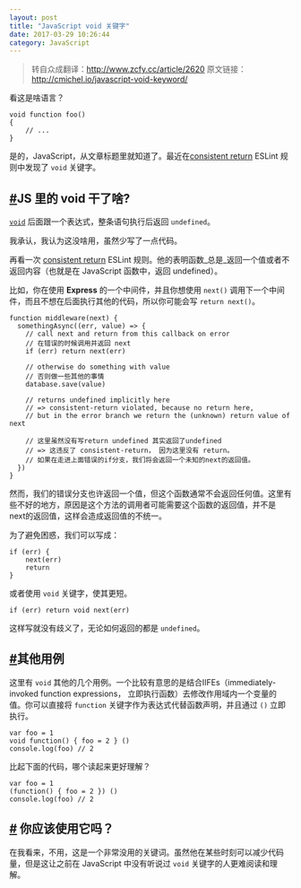 ```yaml
---
layout: post
title: "JavaScript void 关键字"
date: 2017-03-29 10:26:44
category: JavaScript
---
```



<blockquote>
     转自众成翻译：<a href="http://www.zcfy.cc/article/2620">http://www.zcfy.cc/article/2620</a>
     原文链接：<a href="http://cmichel.io/javascript-void-keyword/">http://cmichel.io/javascript-void-keyword/</a>
</blockquote>

看这是啥语言？

```
void function foo()
{
    // ...
}

```

是的，JavaScript，从文章标题里就知道了。最近在[consistent return](http://eslint.org/docs/rules/consistent-return) ESLint 规则中发现了 `void` 关键字。

## [#](#what-does-js-void-do)JS 里的 void 干了啥?

[`void`](https://developer.mozilla.org/en/docs/Web/JavaScript/Reference/Operators/void) 后面跟一个表达式，整条语句执行后返回 `undefined`。

我承认，我认为这没啥用，虽然少写了一点代码。

再看一次 [consistent return](http://eslint.org/docs/rules/consistent-return) ESLint 规则。他的表明函数_总是_返回一个值或者不返回内容（也就是在 JavaScript 函数中，返回 undefined）。

比如，你在使用 **Express** 的一个中间件，并且你想使用 `next()` 调用下一个中间件，而且不想在后面执行其他的代码，所以你可能会写 `return next()`。


```
function middleware(next) {
  somethingAsync((err, value) => {
    // call next and return from this callback on error
    // 在错误的时候调用并返回 next
    if (err) return next(err)

    // otherwise do something with value
    // 否则做一些其他的事情
    database.save(value)

    // returns undefined implicitly here
    // => consistent-return violated, because no return here,
    // but in the error branch we return the (unknown) return value of next

    // 这里虽然没有写return undefined 其实返回了undefined
    // => 这违反了 consistent-return， 因为这里没有 return。
    // 如果在走进上面错误的if分支，我们将会返回一个未知的next的返回值。
  })
}

```


然而，我们的错误分支也许返回一个值，但这个函数通常不会返回任何值。这里有些不好的地方，原因是这个方法的调用者可能需要这个函数的返回值，并不是next的返回值，这样会造成返回值的不统一。

为了避免困惑，我们可以写成：

```
if (err) {
    next(err)
    return
}

```

或者使用 `void` 关键字，使其更短。


```
if (err) return void next(err)

```

这样写就没有歧义了，无论如何返回的都是 `undefined`。


## [#](#other-use-cases)其他用例


这里有 `void` 其他的几个用例。一个比较有意思的是结合IIFEs（immediately-invoked function expressions， 立即执行函数）去修改作用域内一个变量的值。你可以直接将 `function` 关键字作为表达式代替函数声明，并且通过 `()` 立即执行。

```
var foo = 1
void function() { foo = 2 } ()
console.log(foo) // 2

```

比起下面的代码，哪个读起来更好理解？

```
var foo = 1
(function() { foo = 2 }) ()
console.log(foo) // 2

```

## [#](#should-you-use-it) 你应该使用它吗？

在我看来，不用，这是一个非常没用的关键词。虽然他在某些时刻可以减少代码量，但是这让之前在 JavaScript 中没有听说过 `void` 关键字的人更难阅读和理解。
                